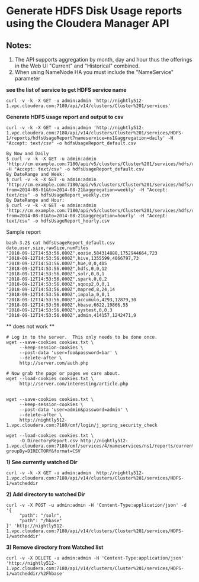 # Generate HDFS Disk Usage reports using the Cloudera Manager API

## Notes:
1. The API supports aggregation by month, day and hour thus the offerings in the Web UI "Current" and "Historical" combined.
2. When using NameNode HA you must include the "NameService" parameter


**see the list of service to get HDFS service name**

```
curl -v -k -X GET -u admin:admin 'http://nightly512-1.vpc.cloudera.com:7180/api/v14/clusters/Cluster%201/services'
```
**Generate HDFS usage report and output to csv**

```
curl -v -k -X GET -u admin:admin 'http://nightly512-1.vpc.cloudera.com:7180/api/v14/clusters/Cluster%201/services/HDFS-1/reports/hdfsUsageReport?nameservice=ns1&aggregation=daily' -H "Accept: text/csv" -o hdfsUsageReport_default.csv
```
```shell
By Now and Daily 
$ curl -v -k -X GET -u admin:admin 'http://cm.example.com:7180/api/v5/clusters/Cluster%201/services/hdfs/reports/hdfsUsageReport' -H "Accept: text/csv" -o hdfsUsageReport_default.csv
By DateRange and Week:
$ curl -v -k -X GET -u admin:admin 'http://cm.example.com:7180/api/v5/clusters/Cluster%201/services/hdfs/reports/hdfsUsageReport?from=2014-08-01&to=2014-08-21&aggregation=weekly' -H "Accept: text/csv" -o hdfsUsageReport_weekly.csv
By DateRange and Hour:
$ curl -v -k -X GET -u admin:admin 'http://cm.example.com:7180/api/v5/clusters/Cluster%201/services/hdfs/reports/hdfsUsageReport?from=2014-08-01&to=2014-08-21&aggregation=hourly' -H "Accept: text/csv" -o hdfsUsageReport_hourly.csv

```


Sample report

```shell
bash-3.2$ cat hdfsUsageReport_default.csv
date,user,size,rawSize,numFiles
"2018-09-12T14:53:56.000Z",oozie,584314888,1752944664,723
"2018-09-12T14:53:56.000Z",hive,1355599,4066797,73
"2018-09-12T14:53:56.000Z",hue,0,0,405
"2018-09-12T14:53:56.000Z",hdfs,0,0,12
"2018-09-12T14:53:56.000Z",solr,0,0,1
"2018-09-12T14:53:56.000Z",spark,0,0,2
"2018-09-12T14:53:56.000Z",sqoop2,0,0,1
"2018-09-12T14:53:56.000Z",mapred,8,24,14
"2018-09-12T14:53:56.000Z",impala,0,0,1
"2018-09-12T14:53:56.000Z",accumulo,4293,12879,30
"2018-09-12T14:53:56.000Z",hbase,6622,19866,55
"2018-09-12T14:53:56.000Z",systest,0,0,3
"2018-09-12T14:53:56.000Z",admin,414157,1242471,9
```

** does not work **
```
# Log in to the server.  This only needs to be done once.
wget --save-cookies cookies.txt \
     --keep-session-cookies \
     --post-data 'user=foo&password=bar' \
     --delete-after \
     http://server.com/auth.php

# Now grab the page or pages we care about.
wget --load-cookies cookies.txt \
     http://server.com/interesting/article.php
     
     
wget --save-cookies cookies.txt \
     --keep-session-cookies \
     --post-data 'user=admin&password=admin' \
     --delete-after \
     http://nightly512-1.vpc.cloudera.com:7180/cmf/login/j_spring_security_check

wget --load-cookies cookies.txt \
     -O DirectoryReport.csv http://nightly512-1.vpc.cloudera.com:7180/cmf/services/4/nameservices/ns1/reports/currentDiskUsage?groupBy=DIRECTORY&format=CSV
```




**1)  See currently watched Dir**  
```
curl -v -k -X GET -u admin:admin  http://nightly512-1.vpc.cloudera.com:7180/api/v14/clusters/Cluster%201/services/HDFS-1/watcheddir
```
**2)  Add directory to watched Dir**
```
curl -v -X POST -u admin:admin -H 'Content-Type:application/json' -d '{
     "path": "/solr",
     "path": "/hbase"
}' 'http://nightly512-1.vpc.cloudera.com:7180/api/v14/clusters/Cluster%201/services/HDFS-1/watcheddir'
```
**3) Remove directory from Watched list**
```
curl -v -X DELETE -u admin:admin -H 'Content-Type:application/json' 'http://nightly512-1.vpc.cloudera.com:7180/api/v14/clusters/Cluster%201/services/HDFS-1/watcheddir/%2Fhbase'

```

